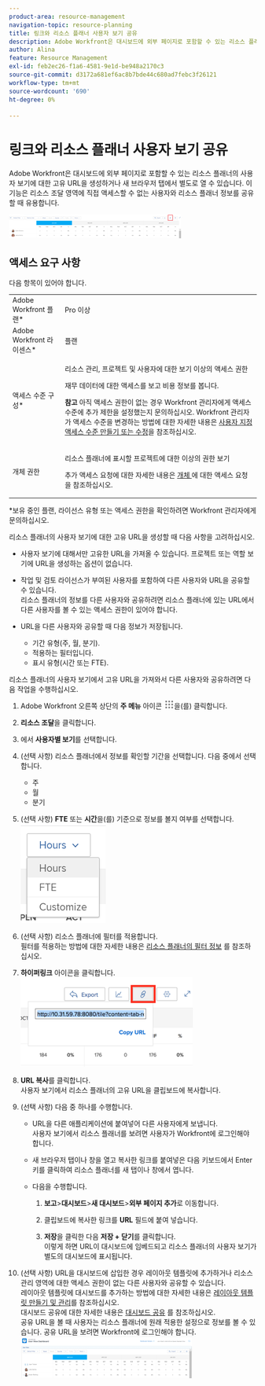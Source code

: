 ```yaml
---
product-area: resource-management
navigation-topic: resource-planning
title: 링크와 리소스 플래너 사용자 보기 공유
description: Adobe Workfront은 대시보드에 외부 페이지로 포함할 수 있는 리소스 플래너의 사용자 보기에 대한 고유 URL을 생성하거나 새 브라우저 탭에서 별도로 열 수 있습니다. 이 기능은 리소스 조달 영역에 직접 액세스할 수 없는 사용자와 리소스 플래너 정보를 공유할 때 유용합니다.
author: Alina
feature: Resource Management
exl-id: feb2ec26-f1a6-4581-9e1d-be948a2170c3
source-git-commit: d3172a681ef6ac8b7bde44c680ad7febc3f26121
workflow-type: tm+mt
source-wordcount: '690'
ht-degree: 0%

---
```


# 링크와 리소스 플래너 사용자 보기 공유

Adobe Workfront은 대시보드에 외부 페이지로 포함할 수 있는 리소스 플래너의 사용자 보기에 대한 고유 URL을 생성하거나 새 브라우저 탭에서 별도로 열 수 있습니다. 이 기능은 리소스 조달 영역에 직접 액세스할 수 없는 사용자와 리소스 플래너 정보를 공유할 때 유용합니다.

![](assets/rp-user-view-with-link-highlight-350x49.png)

## 액세스 요구 사항

다음 항목이 있어야 합니다.

<table style="table-layout:auto"> 
 <col> 
 <col> 
 <tbody> 
  <tr> 
   <td role="rowheader">Adobe Workfront 플랜*</td> 
   <td> <p>Pro 이상</p> </td> 
  </tr> 
  <tr> 
   <td role="rowheader">Adobe Workfront 라이센스*</td> 
   <td> <p>플랜 </p> </td> 
  </tr> 
  <tr> 
   <td role="rowheader">액세스 수준 구성*</td> 
   <td> <p>리소스 관리, 프로젝트 및 사용자에 대한 보기 이상의 액세스 권한</p> <p>재무 데이터에 대한 액세스를 보고 비용 정보를 봅니다. </p> <p><b>참고</b> 아직 액세스 권한이 없는 경우 Workfront 관리자에게 액세스 수준에 추가 제한을 설정했는지 문의하십시오. Workfront 관리자가 액세스 수준을 변경하는 방법에 대한 자세한 내용은 <a href="../../administration-and-setup/add-users/configure-and-grant-access/create-modify-access-levels.md" class="MCXref xref">사용자 지정 액세스 수준 만들기 또는 수정</a>을 참조하십시오.</p> </td> 
  </tr> 
  <tr> 
   <td role="rowheader">개체 권한</td> 
   <td> <p>리소스 플래너에 표시할 프로젝트에 대한 이상의 권한 보기</p> <p>추가 액세스 요청에 대한 자세한 내용은 <a href="../../workfront-basics/grant-and-request-access-to-objects/request-access.md" class="MCXref xref">개체 </a>에 대한 액세스 요청 을 참조하십시오.</p> </td> 
  </tr> 
 </tbody> 
</table>

&#42;보유 중인 플랜, 라이선스 유형 또는 액세스 권한을 확인하려면 Workfront 관리자에게 문의하십시오.


리소스 플래너의 사용자 보기에 대한 고유 URL을 생성할 때 다음 사항을 고려하십시오.

* 사용자 보기에 대해서만 고유한 URL을 가져올 수 있습니다. 프로젝트 또는 역할 보기에 URL을 생성하는 옵션이 없습니다.
* 작업 및 검토 라이선스가 부여된 사용자를 포함하여 다른 사용자와 URL을 공유할 수 있습니다.\
  리소스 플래너의 정보를 다른 사용자와 공유하려면 리소스 플래너에 있는 URL에서 다른 사용자를 볼 수 있는 액세스 권한이 있어야 합니다.
* URL을 다른 사용자와 공유할 때 다음 정보가 저장됩니다.

   * 기간 유형(주, 월, 분기).
   * 적용하는 필터입니다.
   * 표시 유형(시간 또는 FTE).

리소스 플래너의 사용자 보기에서 고유 URL을 가져와서 다른 사용자와 공유하려면 다음 작업을 수행하십시오.

1. Adobe Workfront 오른쪽 상단의 **주 메뉴** 아이콘 ![](assets/main-menu-icon.png)을(를) 클릭합니다.

1. **리소스 조달**&#x200B;을 클릭합니다.
1. 에서 **사용자별 보기**&#x200B;를 선택합니다.
1. (선택 사항) 리소스 플래너에서 정보를 확인할 기간을 선택합니다. 다음 중에서 선택합니다.

   * 주
   * 월
   * 분기

1. (선택 사항) **FTE** 또는 **시간**&#x200B;을(를) 기준으로 정보를 볼지 여부를 선택합니다.\
   ![RP_hours_or_fte_in_user_view.png](assets/rp-hours-or-fte-in-user-view.png)

1. (선택 사항) 리소스 플래너에 필터를 적용합니다.\
   필터를 적용하는 방법에 대한 자세한 내용은 [리소스 플래너의 필터 정보](../../resource-mgmt/resource-planning/filter-resource-planner.md) 를 참조하십시오.

1. **하이퍼링크** 아이콘을 클릭합니다.\
   ![RP_Storm_generate_URL_with_copy_URL_link.png](assets/rp-storm-generate-url-with-copy-url-link-350x182.png)

1. **URL 복사**&#x200B;를 클릭합니다.\
   사용자 보기에서 리소스 플래너의 고유 URL을 클립보드에 복사합니다.

1. (선택 사항) 다음 중 하나를 수행합니다.  

   * URL을 다른 애플리케이션에 붙여넣어 다른 사용자에게 보냅니다.\
     사용자 보기에서 리소스 플래너를 보려면 사용자가 Workfront에 로그인해야 합니다.
   * 새 브라우저 탭이나 창을 열고 복사한 링크를 붙여넣은 다음 키보드에서 Enter 키를 클릭하여 리소스 플래너를 새 탭이나 창에서 엽니다.
   * 다음을 수행합니다.

     <!--   
     <MadCap:conditionalText data-mc-conditions="QuicksilverOrClassic.Draft mode">   
     (NOTE:&nbsp;turn this into a numbered list)   
     </MadCap:conditionalText>   
     -->

      1. **보고**>**대시보드**>**새 대시보드**>**외부 페이지 추가**&#x200B;로 이동합니다.

      1. 클립보드에 복사한 링크를 **URL** 필드에 붙여 넣습니다.
      1. **저장**&#x200B;을 클릭한 다음 **저장 + 닫기**&#x200B;를 클릭합니다.\
         이렇게 하면 URL이 대시보드에 임베드되고 리소스 플래너의 사용자 보기가 별도의 대시보드에 표시됩니다.

1. (선택 사항) URL을 대시보드에 삽입한 경우 레이아웃 템플릿에 추가하거나 리소스 관리 영역에 대한 액세스 권한이 없는 다른 사용자와 공유할 수 있습니다.\
   레이아웃 템플릿에 대시보드를 추가하는 방법에 대한 자세한 내용은 [레이아웃 템플릿 만들기 및 관리](../../administration-and-setup/customize-workfront/use-layout-templates/create-and-manage-layout-templates.md)를 참조하십시오.\
   대시보드 공유에 대한 자세한 내용은 [대시보드 공유](../../reports-and-dashboards/dashboards/creating-and-managing-dashboards/share-dashboard.md) 를 참조하십시오.\
   공유 URL을 볼 때 사용자는 리소스 플래너에 원래 적용한 설정으로 정보를 볼 수 있습니다. 공유 URL을 보려면 Workfront에 로그인해야 합니다.\
   ![user_view_dashoard_from_unique_url.png](assets/user-view-dashoard-from-unique-url-350x85.png)
